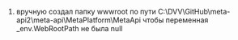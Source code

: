 ﻿1. вручную создал папку wwwroot по пути C:\DVV\GitHub\meta-api2\meta-api\MetaPlatform\MetaApi
чтобы переменная _env.WebRootPath не была null